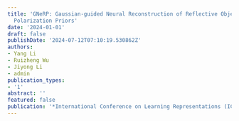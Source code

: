 ```yaml
---
title: 'GNeRP: Gaussian-guided Neural Reconstruction of Reflective Objects with Noisy
  Polarization Priors'
date: '2024-01-01'
draft: false
publishDate: '2024-07-12T07:10:19.530862Z'
authors:
- Yang Li
- Ruizheng Wu
- Jiyong Li
- admin
publication_types:
- '1'
abstract: ''
featured: false
publication: '*International Conference on Learning Representations (ICLR)*'
---
```


